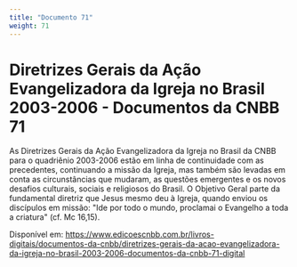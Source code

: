 ```yaml
---
title: "Documento 71"
weight: 71
---
```


# Diretrizes Gerais da Ação Evangelizadora da Igreja no Brasil 2003-2006 - Documentos da CNBB 71

As Diretrizes Gerais da Ação Evangelizadora da Igreja no Brasil da CNBB para o quadriênio 2003-2006 estão em linha de continuidade com as precedentes, continuando a missão da Igreja, mas também são levadas em conta as circunstâncias que mudaram, as questões emergentes e os novos desafios culturais, sociais e religiosos do Brasil. O Objetivo Geral parte da fundamental diretriz que Jesus mesmo deu à Igreja, quando enviou os discípulos em missão: "Ide por todo o mundo, proclamai o Evangelho a toda a criatura" (cf. Mc 16,15).

Disponível em: https://www.edicoescnbb.com.br/livros-digitais/documentos-da-cnbb/diretrizes-gerais-da-acao-evangelizadora-da-igreja-no-brasil-2003-2006-documentos-da-cnbb-71-digital
